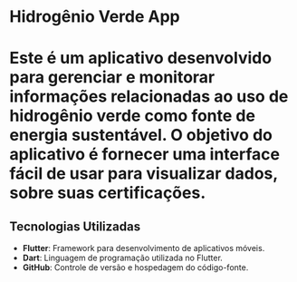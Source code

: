 # Hidrogênio Verde App

Este é um aplicativo desenvolvido para gerenciar e monitorar informações relacionadas ao uso de hidrogênio verde como fonte de energia sustentável. 
O objetivo do aplicativo é fornecer uma interface fácil de usar para visualizar dados, sobre suas certificações.
=
## Tecnologias Utilizadas

- **Flutter**: Framework para desenvolvimento de aplicativos móveis.
- **Dart**: Linguagem de programação utilizada no Flutter.
- **GitHub**: Controle de versão e hospedagem do código-fonte.
